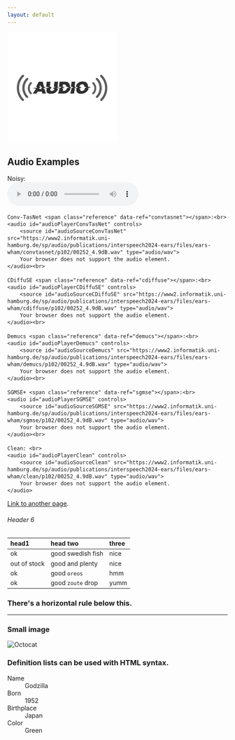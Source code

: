 ```yaml
---
layout: default
---
```


<img src="thumbnail.png" width="50%">

## Audio Examples

<p>
    Noisy: <br>
    <audio id="audioPlayerNoisy" controls>
        <source id="audioSourceNoisy" src="https://www2.informatik.uni-hamburg.de/sp/audio/publications/interspeech2024-ears/files/ears-wham/noisy/p102/00252_4.9dB.wav" type="audio/wav">
        Your browser does not support the audio element.
    </audio><br>

    Conv-TasNet <span class="reference" data-ref="convtasnet"></span>:<br>
    <audio id="audioPlayerConvTasNet" controls>
        <source id="audioSourceConvTasNet" src="https://www2.informatik.uni-hamburg.de/sp/audio/publications/interspeech2024-ears/files/ears-wham/convtasnet/p102/00252_4.9dB.wav" type="audio/wav">
        Your browser does not support the audio element.
    </audio><br>

    CDiffuSE <span class="reference" data-ref="cdiffuse"></span>:<br>
    <audio id="audioPlayerCDiffuSE" controls>
        <source id="audioSourceCDiffuSE" src="https://www2.informatik.uni-hamburg.de/sp/audio/publications/interspeech2024-ears/files/ears-wham/cdiffuse/p102/00252_4.9dB.wav" type="audio/wav">
        Your browser does not support the audio element.
    </audio><br>

    Demucs <span class="reference" data-ref="demucs"></span>:<br>
    <audio id="audioPlayerDemucs" controls>
        <source id="audioSourceDemucs" src="https://www2.informatik.uni-hamburg.de/sp/audio/publications/interspeech2024-ears/files/ears-wham/demucs/p102/00252_4.9dB.wav" type="audio/wav">
        Your browser does not support the audio element.
    </audio><br>

    SGMSE+ <span class="reference" data-ref="sgmse"></span>:<br>
    <audio id="audioPlayerSGMSE" controls>
        <source id="audioSourceSGMSE" src="https://www2.informatik.uni-hamburg.de/sp/audio/publications/interspeech2024-ears/files/ears-wham/sgmse/p102/00252_4.9dB.wav" type="audio/wav">
        Your browser does not support the audio element.
    </audio><br>

    Clean: <br>
    <audio id="audioPlayerClean" controls>
        <source id="audioSourceClean" src="https://www2.informatik.uni-hamburg.de/sp/audio/publications/interspeech2024-ears/files/ears-wham/clean/p102/00252_4.9dB.wav" type="audio/wav">
        Your browser does not support the audio element.
    </audio>
</p>


[Link to another page](./another-page.html).


###### Header 6

| head1        | head two          | three |
|:-------------|:------------------|:------|
| ok           | good swedish fish | nice  |
| out of stock | good and plenty   | nice  |
| ok           | good `oreos`      | hmm   |
| ok           | good `zoute` drop | yumm  |

### There's a horizontal rule below this.

* * *

### Small image

![Octocat](https://github.githubassets.com/images/icons/emoji/octocat.png)


### Definition lists can be used with HTML syntax.

<dl>
<dt>Name</dt>
<dd>Godzilla</dd>
<dt>Born</dt>
<dd>1952</dd>
<dt>Birthplace</dt>
<dd>Japan</dd>
<dt>Color</dt>
<dd>Green</dd>
</dl>
